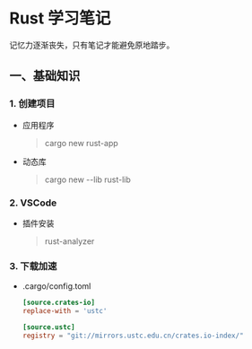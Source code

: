 # Rust 学习笔记

记忆力逐渐丧失，只有笔记才能避免原地踏步。

## 一、基础知识

### 1. 创建项目

* 应用程序
  > cargo new rust-app
* 动态库
  > cargo new --lib rust-lib

### 2. VSCode

* 插件安装
  > rust-analyzer

### 3. 下载加速

* .cargo/config.toml

    ```toml
  [source.crates-io]
  replace-with = 'ustc'

  [source.ustc]
  registry = "git://mirrors.ustc.edu.cn/crates.io-index/"

    ```